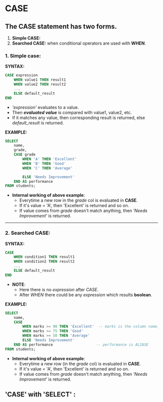 
# CASE 

## The CASE statement has two forms.
1. **Simple CASE:** 
2. **Searched CASE:** when conditional operators are used with **WHEN**.

### 1. Simple case:
**SYNTAX:**
```SQL
CASE expression
    WHEN value1 THEN result1
    WHEN value2 THEN result2
    ...
    ELSE default_result
END
```
* *'expression'* evaluates to a value.
* Then ***evaluated value*** is compared with value1, value2, etc. 
* If it matches any value, then corresponding result is returned, else *default_result* is returned.

**EXAMPLE:**   
```sql
SELECT
    name,
    grade,
    CASE grade
        WHEN 'A' THEN 'Excellent'
        WHEN 'B' THEN 'Good'
        WHEN 'C' THEN 'Average'

        ELSE 'Needs Improvement'
    END AS performance
FROM students;

```
* **Internal working of above example**:
  * Everytime a new row in the *grade* col is evaluated in **CASE**.
  * If it's value = 'A', then 'Excellent' is returned and so on.
  * If value comes from *grade* doesn't match anything, then *'Needs Improvement'* is returned.

--------------------------------------------------------------------------------------------------------------

### 2. Searched CASE:

**SYNTAX:**
```SQL
CASE
    WHEN condition1 THEN result1
    WHEN condition2 THEN result2
    ...
    ELSE default_result
END
```
* **NOTE**:
  * Here there is no *expression* after *CASE*.
  * After *WHEN* there could be any *expression* which results **boolean**.


**EXAMPLE:**   
```sql
SELECT
    name,
    CASE
        WHEN marks >= 90 THEN 'Excellent'  -- marks is the column name, 
        WHEN marks >= 75 THEN 'Good'
        WHEN marks >= 50 THEN 'Average'
        ELSE 'Needs Improvement'
    END AS performance                    -- performance is ALIASE
FROM students;
```

* **Internal working of above example**:
  * Everytime a new row (in the *grade* col) is evaluated in **CASE**.
  * If it's value = 'A', then 'Excellent' is returned and so on.
  * If value comes from *grade* doesn't match anything, then *'Needs Improvement'* is returned.



## 'CASE' with 'SELECT' : 
